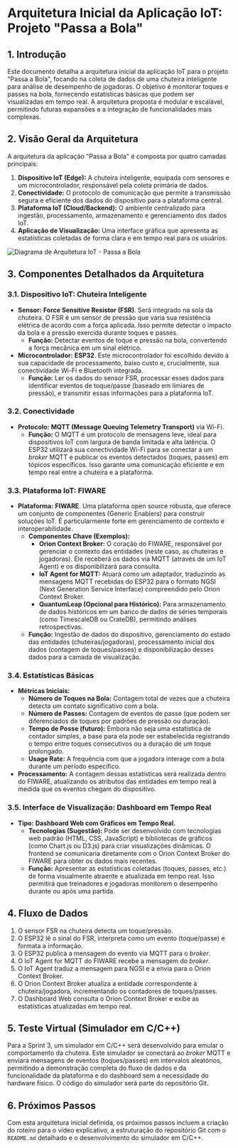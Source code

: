 # Arquitetura Inicial da Aplicação IoT: Projeto "Passa a Bola"

## 1. Introdução

Este documento detalha a arquitetura inicial da aplicação IoT para o projeto "Passa a Bola", focando na coleta de dados de uma chuteira inteligente para análise de desempenho de jogadoras. O objetivo é monitorar toques e passes na bola, fornecendo estatísticas básicas que podem ser visualizadas em tempo real. A arquitetura proposta é modular e escalável, permitindo futuras expansões e a integração de funcionalidades mais complexas.

## 2. Visão Geral da Arquitetura

A arquitetura da aplicação "Passa a Bola" é composta por quatro camadas principais:

1.  **Dispositivo IoT (Edge):** A chuteira inteligente, equipada com sensores e um microcontrolador, responsável pela coleta primária de dados.
2.  **Conectividade:** O protocolo de comunicação que permite a transmissão segura e eficiente dos dados do dispositivo para a plataforma central.
3.  **Plataforma IoT (Cloud/Backend):** O ambiente centralizado para ingestão, processamento, armazenamento e gerenciamento dos dados IoT.
4.  **Aplicação de Visualização:** Uma interface gráfica que apresenta as estatísticas coletadas de forma clara e em tempo real para os usuários.

![Diagrama de Arquitetura IoT - Passa a Bola](https://i.imgur.com/example_architecture_diagram.png) <!-- Placeholder para o diagrama, será gerado posteriormente se necessário -->

## 3. Componentes Detalhados da Arquitetura

### 3.1. Dispositivo IoT: Chuteira Inteligente

*   **Sensor:** **Force Sensitive Resistor (FSR)**. Será integrado na sola da chuteira. O FSR é um sensor de pressão que varia sua resistência elétrica de acordo com a força aplicada. Isso permite detectar o impacto da bola e a pressão exercida durante toques e passes.
    *   **Função:** Detectar eventos de toque e pressão na bola, convertendo a força mecânica em um sinal elétrico.
*   **Microcontrolador:** **ESP32**. Este microcontrolador foi escolhido devido à sua capacidade de processamento, baixo custo e, crucialmente, sua conectividade Wi-Fi e Bluetooth integrada.
    *   **Função:** Ler os dados do sensor FSR, processar esses dados para identificar eventos de toque/passe (baseado em limiares de pressão), e transmitir essas informações para a plataforma IoT.

### 3.2. Conectividade

*   **Protocolo:** **MQTT (Message Queuing Telemetry Transport)** via Wi-Fi.
    *   **Função:** O MQTT é um protocolo de mensagens leve, ideal para dispositivos IoT com largura de banda limitada e alta latência. O ESP32 utilizará sua conectividade Wi-Fi para se conectar a um *broker* MQTT e publicar os eventos detectados (toques, passes) em tópicos específicos. Isso garante uma comunicação eficiente e em tempo real entre a chuteira e a plataforma.

### 3.3. Plataforma IoT: FIWARE

*   **Plataforma:** **FIWARE**. Uma plataforma open source robusta, que oferece um conjunto de componentes (Generic Enablers) para construir soluções IoT. É particularmente forte em gerenciamento de contexto e interoperabilidade.
    *   **Componentes Chave (Exemplos):**
        *   **Orion Context Broker:** O coração do FIWARE, responsável por gerenciar o contexto das entidades (neste caso, as chuteiras e jogadoras). Ele receberá os dados via MQTT (através de um IoT Agent) e os disponibilizará para consulta.
        *   **IoT Agent for MQTT:** Atuará como um adaptador, traduzindo as mensagens MQTT recebidas do ESP32 para o formato NGSI (Next Generation Service Interface) compreendido pelo Orion Context Broker.
        *   **QuantumLeap (Opcional para Histórico):** Para armazenamento de dados históricos em um banco de dados de séries temporais (como TimescaleDB ou CrateDB), permitindo análises retrospectivas.
    *   **Função:** Ingestão de dados do dispositivo, gerenciamento do estado das entidades (chuteiras/jogadoras), processamento inicial dos dados (contagem de toques/passes) e disponibilização desses dados para a camada de visualização.

### 3.4. Estatísticas Básicas

*   **Métricas Iniciais:**
    *   **Número de Toques na Bola:** Contagem total de vezes que a chuteira detecta um contato significativo com a bola.
    *   **Número de Passes:** Contagem de eventos de passe (que podem ser diferenciados de toques por padrões de pressão ou duração).
    *   **Tempo de Posse (futuro):** Embora não seja uma estatística de contador simples, a base para ela pode ser estabelecida registrando o tempo entre toques consecutivos ou a duração de um toque prolongado.
    *   **Usage Rate:** A frequência com que a jogadora interage com a bola durante um período específico.
*   **Processamento:** A contagem dessas estatísticas será realizada dentro do FIWARE, atualizando os atributos das entidades em tempo real à medida que os eventos chegam do dispositivo.

### 3.5. Interface de Visualização: Dashboard em Tempo Real

*   **Tipo:** **Dashboard Web com Gráficos em Tempo Real.**
    *   **Tecnologias (Sugestão):** Pode ser desenvolvido com tecnologias web padrão (HTML, CSS, JavaScript) e bibliotecas de gráficos (como Chart.js ou D3.js) para criar visualizações dinâmicas. O frontend se comunicaria diretamente com o Orion Context Broker do FIWARE para obter os dados mais recentes.
    *   **Função:** Apresentar as estatísticas coletadas (toques, passes, etc.) de forma visualmente atraente e atualizada em tempo real. Isso permitirá que treinadores e jogadoras monitorem o desempenho durante ou após uma partida.

## 4. Fluxo de Dados

1.  O sensor FSR na chuteira detecta um toque/pressão.
2.  O ESP32 lê o sinal do FSR, interpreta como um evento (toque/passe) e formata a informação.
3.  O ESP32 publica a mensagem do evento via MQTT para o *broker*.
4.  O IoT Agent for MQTT do FIWARE recebe a mensagem do *broker*.
5.  O IoT Agent traduz a mensagem para NGSI e a envia para o Orion Context Broker.
6.  O Orion Context Broker atualiza a entidade correspondente à chuteira/jogadora, incrementando os contadores de toques/passes.
7.  O Dashboard Web consulta o Orion Context Broker e exibe as estatísticas atualizadas em tempo real.

## 5. Teste Virtual (Simulador em C/C++)

Para a Sprint 3, um simulador em C/C++ será desenvolvido para emular o comportamento da chuteira. Este simulador se conectará ao *broker* MQTT e enviará mensagens de eventos (toques/passes) em intervalos aleatórios, permitindo a demonstração completa do fluxo de dados e da funcionalidade da plataforma e do dashboard sem a necessidade do hardware físico. O código do simulador será parte do repositório Git.

## 6. Próximos Passos

Com esta arquitetura inicial definida, os próximos passos incluem a criação do roteiro para o vídeo explicativo, a estruturação do repositório Git com o `README.md` detalhado e o desenvolvimento do simulador em C/C++.
